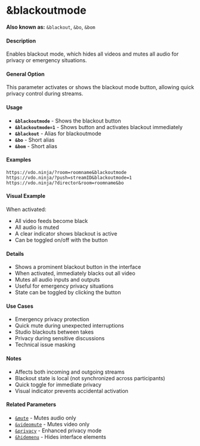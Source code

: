 # &blackoutmode

**Also known as:** `&blackout`, `&bo`, `&bom`

#### **Description**

Enables blackout mode, which hides all videos and mutes all audio for privacy or emergency situations.

#### **General Option**

This parameter activates or shows the blackout mode button, allowing quick privacy control during streams.

#### **Usage**

* **`&blackoutmode`** - Shows the blackout button
* **`&blackoutmode=1`** - Shows button and activates blackout immediately
* **`&blackout`** - Alias for blackoutmode
* **`&bo`** - Short alias
* **`&bom`** - Short alias

#### **Examples**

```
https://vdo.ninja/?room=roomname&blackoutmode
https://vdo.ninja/?push=streamID&blackoutmode=1
https://vdo.ninja/?director&room=roomname&bo
```

#### **Visual Example**

When activated:
- All video feeds become black
- All audio is muted
- A clear indicator shows blackout is active
- Can be toggled on/off with the button

#### **Details**

* Shows a prominent blackout button in the interface
* When activated, immediately blacks out all video
* Mutes all audio inputs and outputs
* Useful for emergency privacy situations
* State can be toggled by clicking the button

#### **Use Cases**

* Emergency privacy protection
* Quick mute during unexpected interruptions
* Studio blackouts between takes
* Privacy during sensitive discussions
* Technical issue masking

#### **Notes**

* Affects both incoming and outgoing streams
* Blackout state is local (not synchronized across participants)
* Quick toggle for immediate privacy
* Visual indicator prevents accidental activation

#### **Related Parameters**

* [`&mute`](../../source-settings/and-mute.md) - Mutes audio only
* [`&videomute`](../../source-settings/and-videomute.md) - Mutes video only
* [`&privacy`](../../turn-and-stun-parameters/and-privacy.md) - Enhanced privacy mode
* [`&hidemenu`](../design-parameters/and-hidemenu.md) - Hides interface elements